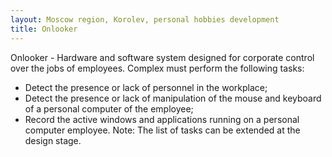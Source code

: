 ```yaml
---
layout: Moscow region, Korolev, personal hobbies development
title: Onlooker
---
```

Onlooker - Hardware and software system designed for corporate control over the jobs of employees.
Complex must perform the following tasks:
- Detect the presence or lack of personnel in the workplace;
- Detect the presence or lack of manipulation of the mouse and keyboard of a personal computer of the employee;
- Record the active windows and applications running on a personal computer employee.
Note: The list of tasks can be extended at the design stage.